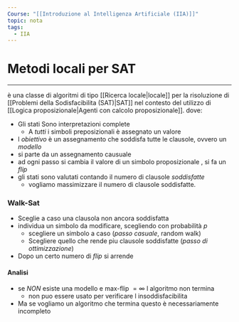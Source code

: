 ```yaml
---
Course: "[[Introduzione al Intelligenza Artificiale (IIA)]]"
topic: nota
tags:
  - IIA
---
```



# Metodi locali per SAT
---
è una classe di algoritmi di tipo [[Ricerca locale|locale]] per la risoluzione di [[Problemi della Sodisfacibilita (SAT)|SAT]] nel contesto del utilizzo di [[Logica proposizionale|Agenti con calcolo proposizionale]]. dove:
-  Gli stati Sono interpretazioni complete
	- A _tutti_ i simboli preposizionali è assegnato un valore
- l _obiettivo_ è un assegnamento che soddisfa tutte le clausole, ovvero un _modello_
- si parte da un assegnamento causuale
- ad ogni passo si cambia il valore di un simbolo proposizionale , si fa un _flip_
- gli stati sono valutati contando il numero di clausole _soddisfatte_
	- vogliamo massimizzare il numero di clausole soddisfatte.




### Walk-Sat
- Sceglie a caso una clausola non ancora soddisfatta
- individua un simbolo da modificare, scegliendo con probabilità $p$
	- scegliere un simbolo a caso (_passo casuale_, random walk)
	- Scegliere quello che rende piu clausole soddisfatte (_passo di ottimizzazione_)
- Dopo un certo numero di _flip_ si arrende

#### Analisi 
-  se _NON_ esiste una modello e max-flip $= \infty$ l algoritmo non termina 
	- non puo essere usato per verificare l insoddisfacibilita
- Ma se vogliamo un algoritmo che termina questo è necessariamente incompleto




